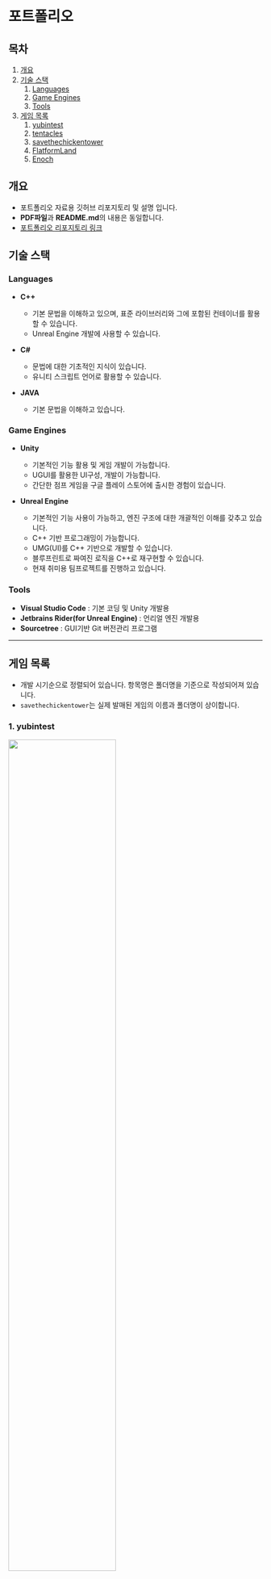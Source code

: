 포트폴리오
=============
## 목차

1. [개요](#개요)
1. [기술 스택](#기술-스택)
    1. [Languages](#Languages)
    2. [Game Engines](#Game-Engines)
    3. [Tools](#Tools)
1. [게임 목록](#게임-목록)
    1. [yubintest](#1-yubintest)
    1. [tentacles](#2-tentacles)
    1. [savethechickentower](#3-savethechickentower)
    1. [FlatformLand](#4-FlatformLand)
    1. [Enoch](#5-Enoch)

## 개요
* 포트폴리오 자료용 깃허브 리포지토리 및 설명 입니다.
* **PDF파일**과 **README.md**의 내용은 동일합니다.
* [포트폴리오 리포지토리 링크](https://github.com/kimyubin/Portfolio)      
## 기술 스택

### Languages
* **C++**
    
    * 기본 문법을 이해하고 있으며, 표준 라이브러리와 그에 포함된 컨테이너를 활용할 수 있습니다.
    * Unreal Engine 개발에 사용할 수 있습니다.

* **C#**

    * 문법에 대한 기초적인 지식이 있습니다.
    * 유니티 스크립트 언어로 활용할 수 있습니다.
    
* **JAVA**
        
    * 기본 문법을 이해하고 있습니다.

### Game Engines
* **Unity**
    * 기본적인 기능 활용 및 게임 개발이 가능합니다.
    * UGUI를 활용한 UI구성, 개발이 가능합니다.
    * 간단한 점프 게임을 구글 플레이 스토어에 출시한 경험이 있습니다.

* **Unreal Engine**
    * 기본적인 기능 사용이 가능하고, 엔진 구조에 대한 개괄적인 이해를 갖추고 있습니다.
    * C++ 기반 프로그래밍이 가능합니다. 
    * UMG(UI)를 C++ 기반으로 개발할 수 있습니다.
    * 블루프린트로 짜여진 로직을 C++로 재구현할 수 있습니다.
    * 현재 취미용 팀프로젝트를 진행하고 있습니다.


### Tools
* **Visual Studio Code** : 기본 코딩 및 Unity 개발용
* **Jetbrains Rider(for Unreal Engine)** : 언리얼 엔진 개발용
* **Sourcetree** : GUI기반 Git 버전관리 프로그램

----------------------------------------------------------------

## 게임 목록
* 개발 시기순으로 정렬되어 있습니다. 항목명은 폴더명을 기준으로 작성되어져 있습니다. 
* ```savethechickentower```는 실제 발매된 게임의 이름과 폴더명이 상이합니다.

### 1. yubintest
<img src="./Images/yubintest01.PNG" width="65%"></img>

|프로젝트 명|yubintest|
|:---|:---|
|유형|유니티 개인 프로젝트|
|개발 인원|1명|
|개발 목적|유니티 입문 공부용 프로젝트|
|엔진 버전 | Unity 2018.3.2f1|
* 설명
    * 2D 플랫포머 게임
* 구현 목록
    * 픽셀 퍼펙트/시네머신을 사용해 자연스러운 화면과 카메라 워크 적용
    * 플레이어 
        * 근거리/대시/원거리 공격(X, Z키), 점프(Space), 벽 점프, 벽 고정(Shift), 피격 구현        
    * 몬스터 
        * 순찰, 플레이어 감지, 원거리 공격 구현
    

### 2. tentacles
<img src="./Images/tentacles01.PNG" width="65%"></img>
<img src="./Images/tentacles02.PNG" width="65%"></img>

|프로젝트 명|tentacles|
|:---|:---|
|유형|유니티 팀 프로젝트|
|개발 인원|기획 1명, 프로그래밍 2명|
|개발 목적|취미|
|담당 영역 | 캐릭터 스킬 일부, UI, 맵, 시스템 기능 프로그래밍|
|엔진 버전 | Unity 2019.1.0f2|

* 설명 및 구현 목록
    * 2D 플랫포머 게임
* 구현 목록
    * 픽셀 퍼펙트/시네머신을 사용해 자연스러운 화면과 카메라 워크 적용
    * 맵 전체 구현
    * UI 전체 구현
    * 시스템 기능 구현
        * 저장/불러오기(Json 기반)
        * 화면 전환/게임 종료
        * 일시정지(ESC) 및 메뉴 화면       
    * 플레이어 캐릭터 스킬 일부 구현
        * 상하 버튼으로 상하 시야 확보
        * 촉수 점프(c키). 공중 혹은 벼랑 끝에서 원거리 점프 가능.
        * 다리(bridge) 아래로 통과. 점프키(z)+↓키로 통과.
        * 체력 관리
        * 스킬 습득 시스템

### 3. savethechickentower
<img src="./Images/BeyondtheSky01.png" width="25%"></img>
<img src="./Images/BeyondtheSky02.png" width="25%"></img>
<img src="./Images/BeyondtheSky03.png" width="25%"></img><br/>

|프로젝트 명|BeyondtheSky(하늘 너머로)|
|:---|:---|
|유형|유니티 개인 프로젝트|
|개발 인원|1명|
|개발 목적| 구글 플레이 스토어 출시 |
|엔진 버전 | Unity 2019.3.0f3|
|다운로드 링크|[구글 플레이스토어](https://play.google.com/store/apps/details?id=com.KimFriedChicken.beyondthesky)|

* 설명
    * 초기 컨샙이 변경되어 폴더명과 실제 프로젝트명이 다릅니다.
    * 두들 점프와 비슷한 점프 게임이며, 어린왕자와 사막 여우 이야기를 각색했습니다.
* 구현 목록
    * 기울기 센서 대신 터치로 좌우 이동
    * 플랫폼(발판) 및 아이템 자동 생성 구현
    * 게임 오버, 클리어, 최고 기록, 중간저장 기능 구현
    * Json 기반 암호화된 데이터 저장 구현
    * 광고 삽입
    * 세팅 메뉴 및 기타 UI 구현

### 4. FlatformLand
<img src="./Images/FlatformLand01.png" width="65%"></img>
<img src="./Images/FlatformLand02.png" width="65%"></img>


|프로젝트 명|FlatformLand|
|:---|:---|
|유형|유니티 개인 프로젝트|
|개발 인원|1명|
|개발 목적|취미|
|엔진 버전 | Unity 2019.3.0f3|

* 설명 및 구현 목록
    * 로프를 이용한 2D 플랫포머 게임    
* 구현 목록
    * 자연스러운 안티 에일리어싱을 위해 3D 모델로 구현
    * 로프 조준(c키), 로프 발사 및 당김(v키)
    * 장애물에 대한 로프 꺽임 구현.
    * 유니티 애니메이션이 아닌, FSM를 통한 캐릭터 애니메이션 구현(오브젝트를 직접 회전 시키는 방식)
    * 사망 판정 및 부활

### 5. Enoch
<img src="./Images/Enoch01.png" width="65%"></img>
<img src="./Images/Enoch02.png" width="65%"></img>

|프로젝트 명|Enoch|
|:---|:---|
|유형|언리얼 팀 프로젝트|
|개발 인원|기획 1명, 클라이언트 프로그래머 2명, 서버 프로그래머 2명|
|개발 목적|취미|
|담당 영역 | UI, Drag&Drop 용병 구매/판매/배치/합성, 데이터 저장/불러오기|
|엔진 버전|Unreal Engine 4.26.1|

* 설명 
    * 오토체스류 게임
    * 폴더 안에는 서버 코드와 언리얼 엔진 코드가 모두 포함되어져 있습니다.
        * 언리얼 엔진 파트는 ```\Portfolio\5. Enoch\Code\Enoch```하위 폴더에 위치해 있습니다.
        * 언리얼 엔진에서 구동되는 소스는 ```\Portfolio\5. Enoch\Code\Enoch\Source\Enoch```에 위치해 있습니다.
    * 개발 진행 중
* 구현 목록 
    * 레벨 이동
    * 상점, 인벤토리 내부 로직
    * 상점, 인벤토리, 저장, 체력바, 사망 판정, 전투 결과 UI 구현(우측 골드/레벨 창 및 용병 정보창 제외)
    * Drag&Drop을 통한 용병의 구매/판매, 용병 필드 배치/회수 구현
    * 용병 구매 시, 필드/인벤토리에 있는 용병 자동 합성 구현.
    * 필드 데이터 저장 및 로드(스폰)
    * 구현 소스 목록
            
        |Enoch|Enoch\UIs|Enoch\Commons|
        |:---|:---|:---|
        |CommanderWrapper.cpp|EnemyPoolPanel.cpp|Commander.cpp|
        |CommanderWrapper.h|EnemyPoolPanel.h|Commander.h|
        |DragImage.cpp|EnochFightResultUI.cpp||
        |DragImage.h|EnochFightResultUI.h||
        |Enoch.Build.cs|FieldDragDetector.cpp||
        |EnochDragDropOP.cpp|FieldDragDetector.h||
        |EnochDragDropOP.h|FreeLancerDeathUI.cpp||
        |EnochField.cpp|FreeLancerDeathUI.h||
        |EnochField.h|FreeLancerHPBar.cpp||
        |EnochFieldSaveSlot.cpp|FreeLancerHPBar.h||
        |EnochFieldSaveSlot.h|PlayMenuUIManager.cpp||
        |EnochGameInstance.cpp|PlayMenuUIManager.h||
        |EnochGameInstance.h|SelectEnemyPoolUI.cpp||
        |EnochGameModeBase.cpp|SelectEnemyPoolUI.h||
        |EnochGameModeBase.h|UniformSlot.cpp||
        |EnochMouseController.cpp|UniformSlot.h||
        |EnochMouseController.h|||
        |EnochSaveField.cpp|||
        |EnochSaveField.h|||
 

    